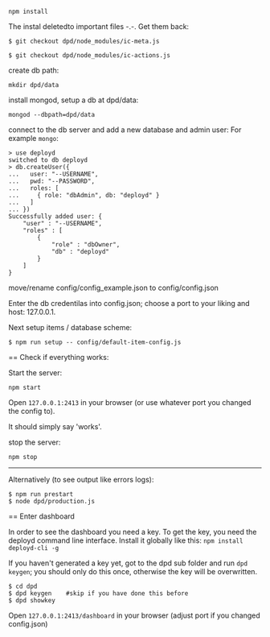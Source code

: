 ``npm install``



The instal deletedto important files -.-.
Get them back:

```console 
$ git checkout dpd/node_modules/ic-meta.js 
```

```console 
$ git checkout dpd/node_modules/ic-actions.js 
```

create db path:

```mkdir dpd/data```

install mongod, setup a db at dpd/data:

``` mongod --dbpath=dpd/data ```

connect to the db server and add a new database and admin user: For example ```mongo```:
```
> use deployd
switched to db deployd
> db.createUser({
...   user: "--USERNAME",
...   pwd: "--PASSWORD",
...   roles: [
...     { role: "dbAdmin", db: "deployd" } 
...   ]
... })
Successfully added user: {
	"user" : "--USERNAME",
	"roles" : [
		{
			"role" : "dbOwner",
			"db" : "deployd"
		}
	]
} 
```

move/rename config/config_example.json to config/config.json

Enter the db credentilas into config.json; choose a port to your liking and host: 127.0.0.1.

Next setup items / database scheme:

```console
$ npm run setup -- config/default-item-config.js
```

== Check if everything works:


Start the server: 

```
npm start
```

Open ```127.0.0.1:2413``` in your browser (or use whatever port you changed the config to).

It should simply say 'works'.


stop the server:

```
npm stop
```

---


Alternatively (to see output like errors logs):

``` console
$ npm run prestart
$ node dpd/production.js
```

== Enter dashboard

In order to see the dashboard you need a key. To get the key, you need the deployd command line interface.
Install it globally like this: `` npm install deployd-cli -g ``

If you haven't generated a key yet, got to the dpd sub folder and run ```dpd keygen```; you should only do this once, otherwise the key will be overwritten.

```console
$ cd dpd
$ dpd keygen    #skip if you have done this before
$ dpd showkey
```

Open ```127.0.0.1:2413/dashboard``` in your browser (adjust port if you changed config.json)